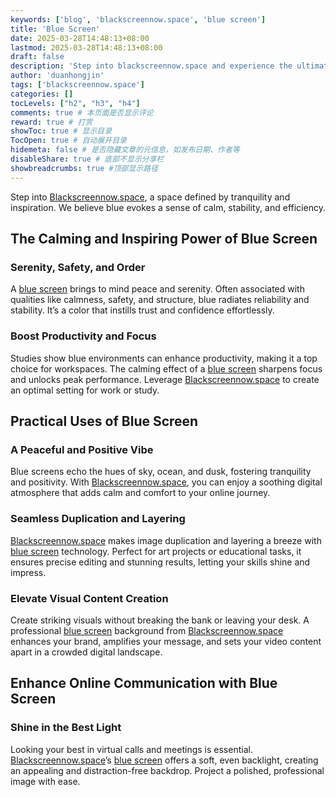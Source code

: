 ```yaml
---
keywords: ['blog', 'blackscreennow.space', 'blue screen']
title: 'Blue Screen'
date: 2025-03-28T14:48:13+08:00
lastmod: 2025-03-28T14:48:13+08:00
draft: false
description: 'Step into blackscreennow.space and experience the ultimate allure of blue.'
author: 'duanhongjin'
tags: ['blackscreennow.space']
categories: []
tocLevels: ["h2", "h3", "h4"]
comments: true # 本页面是否显示评论
reward: true # 打赏
showToc: true # 显示目录
TocOpen: true # 自动展开目录
hidemeta: false # 是否隐藏文章的元信息，如发布日期、作者等
disableShare: true # 底部不显示分享栏
showbreadcrumbs: true #顶部显示路径
---
```


Step into [Blackscreennow.space](https://www.blackscreennow.space), a space defined by tranquility and inspiration. We believe blue evokes a sense of calm, stability, and efficiency. 

## The Calming and Inspiring Power of Blue Screen

### Serenity, Safety, and Order

A [blue screen](https://www.blackscreennow.space/blue-screen) brings to mind peace and serenity. Often associated with qualities like calmness, safety, and structure, blue radiates reliability and stability. It’s a color that instills trust and confidence effortlessly.

### Boost Productivity and Focus

Studies show blue environments can enhance productivity, making it a top choice for workspaces. The calming effect of a [blue screen](https://www.blackscreennow.space/blue-screen) sharpens focus and unlocks peak performance. Leverage [Blackscreennow.space](https://www.blackscreennow.space) to create an optimal setting for work or study.

## Practical Uses of Blue Screen

### A Peaceful and Positive Vibe

Blue screens echo the hues of sky, ocean, and dusk, fostering tranquility and positivity. With [Blackscreennow.space](https://www.blackscreennow.space), you can enjoy a soothing digital atmosphere that adds calm and comfort to your online journey.

### Seamless Duplication and Layering

[Blackscreennow.space](https://www.blackscreennow.space) makes image duplication and layering a breeze with [blue screen](https://www.blackscreennow.space/blue-screen) technology. Perfect for art projects or educational tasks, it ensures precise editing and stunning results, letting your skills shine and impress.

### Elevate Visual Content Creation

Create striking visuals without breaking the bank or leaving your desk. A professional [blue screen](https://www.blackscreennow.space/blue-screen) background from [Blackscreennow.space](https://www.blackscreennow.space) enhances your brand, amplifies your message, and sets your video content apart in a crowded digital landscape.

## Enhance Online Communication with Blue Screen

### Shine in the Best Light

Looking your best in virtual calls and meetings is essential. [Blackscreennow.space](https://www.blackscreennow.space)’s [blue screen](https://www.blackscreennow.space/blue-screen) offers a soft, even backlight, creating an appealing and distraction-free backdrop. Project a polished, professional image with ease.
